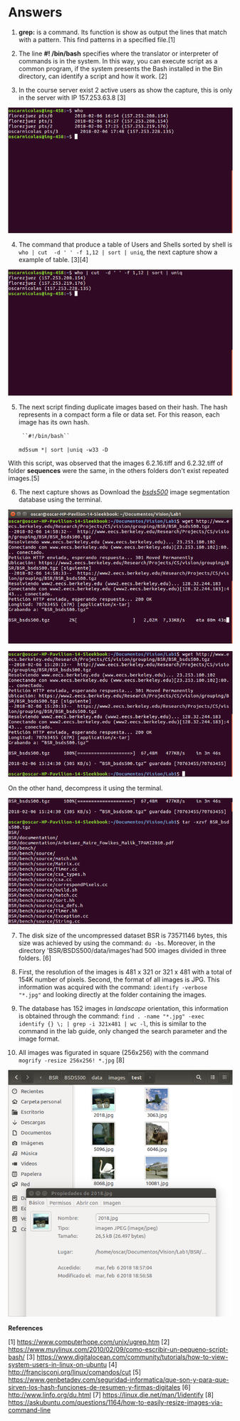 # Answers

1. **grep:** is a command. Its function is show as output the lines that match with a pattern. This find patterns in a specified file.[1]

2. The line **#! /bin/bash** specifies where the translator or interpreter of commands is in the system. In this way, you can execute script as a common program, if the system presents the Bash installed in the Bin directory, can identify a script and how it work. [2]
    
3. In the course server exist 2 active users as show the capture, this is only in the server with IP 157.253.63.8 [3]
    
![alt text](screenshots/first.png)

4. The command that produce a table of Users and Shells sorted by shell is ``who | cut  -d ' ' -f 1,12 | sort | uniq``, the next capture show a example of table. [3][4]

![alt text](screenshots/second.png)
   
5. The next script finding duplicate images based on their hash. The hash represents in a compact form a file or data set. For this reason, each image has its own hash.

      	``#!/bin/bash``
	``md5sum *| sort |uniq -w33 -D``

With this script, was observed that the images 6.2.16.tiff and 6.2.32.tiff of folder **sequences** were the same, in the others folders don't exist repeated images.[5]

6. The next capture shows as Download the [*bsds500*](https://www2.eecs.berkeley.edu/Research/Projects/CS/vision/grouping/resources.html#bsds500) image segmentation database using the terminal.

![alt text](screenshots/third.png)

![alt text](screenshots/third_2.png)

On the other hand, decompress it using the terminal.

![alt text](screenshots/four.png)
 
7. The disk size of the uncompressed dataset BSR is 73571146 bytes, this size was achieved by using the command: ``du -bs``. Moreover, in the directory 'BSR/BSDS500/data/images'had 500 images divided in three folders. [6]
 
8. First, the resolution of the images is 481 x 321 or 321 x 481 with a total of 154K number of pixels. Second, the format of all images is JPG. This information was acquired with the command: ``identify -verbose "*.jpg"`` and looking directly at the folder containing the images.

9. The database has 152 images in *landscape* orientation, this information is obtained through the command: ``find . -name "*.jpg" -exec identify {} \; | grep -i 321x481 | wc -l``, this is similar to the command in the lab guide, only changed the search parameter and the image format.

 
10. All images was figurated in square (256x256) with the command ``mogrify -resize 256x256! *.jpg`` [8]

![alt text](screenshots/five.png)

**References**

[1] https://www.computerhope.com/unix/ugrep.htm
[2] https://www.muylinux.com/2010/02/09/como-escribir-un-pequeno-script-bash/
[3] https://www.digitalocean.com/community/tutorials/how-to-view-system-users-in-linux-on-ubuntu
[4] http://francisconi.org/linux/comandos/cut
[5] https://www.genbetadev.com/seguridad-informatica/que-son-y-para-que-sirven-los-hash-funciones-de-resumen-y-firmas-digitales
[6] http://www.linfo.org/du.html
[7] https://linux.die.net/man/1/identify
[8] https://askubuntu.com/questions/1164/how-to-easily-resize-images-via-command-line
